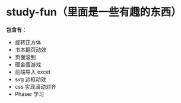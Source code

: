# study-fun（里面是一些有趣的东西）

**包含有：**

- 旋转正方体
- 书本翻页动效
- 页面滚到
- 砸金蛋游戏
- 前端导入 excel
- svg 边框动效
- css 实现滚动对齐
- Phaser 学习
